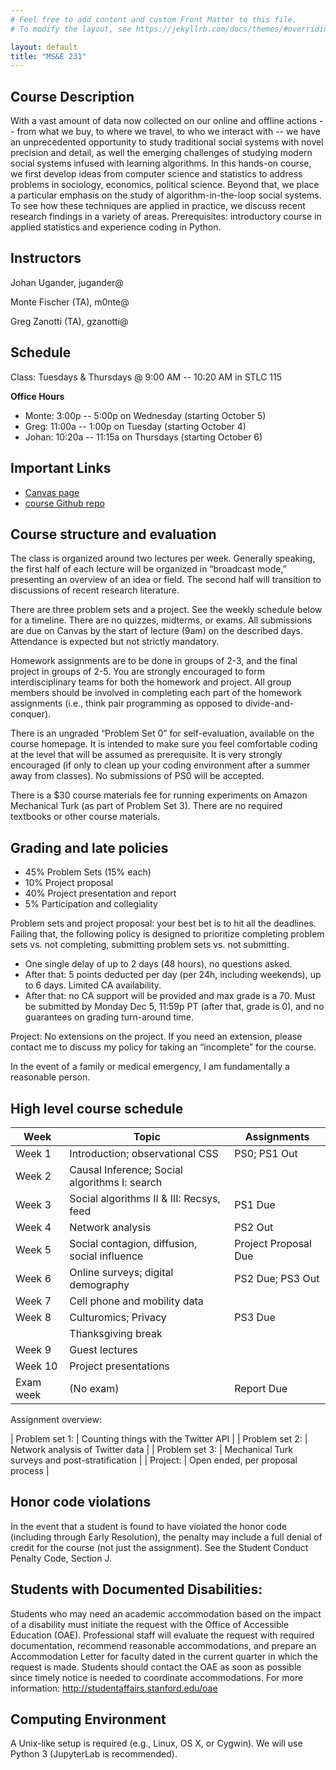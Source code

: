 ```yaml
---
# Feel free to add content and custom Front Matter to this file.
# To modify the layout, see https://jekyllrb.com/docs/themes/#overriding-theme-defaults

layout: default
title: "MS&E 231"
---
```


## Course Description

With a vast amount of data now collected on our online and offline actions -- from what we buy, to where we travel, to who we interact with -- we have an unprecedented opportunity to study traditional social systems with novel precision and detail, as well the emerging challenges of studying modern social systems infused with learning algorithms. In this hands-on course, we first develop ideas from computer science and statistics to address problems in sociology, economics, political science. Beyond that, we place a particular emphasis on the study of algorithm-in-the-loop social systems. To see how these techniques are applied in practice, we discuss recent research findings in a variety of areas. Prerequisites: introductory course in applied statistics and experience coding in Python.

## Instructors
Johan Ugander, jugander@ 

Monte Fischer (TA), m0nte@ 

Greg Zanotti (TA), gzanotti@ 

## Schedule
Class: Tuesdays & Thursdays @ 9:00 AM -- 10:20 AM in STLC 115

**Office Hours**

* Monte: 3:00p -- 5:00p on Wednesday (starting October 5)
* Greg: 11:00a -- 1:00p on Tuesday (starting October 4)
* Johan: 10:20a -- 11:15a on Thursdays (starting October 6)

## Important Links
* [Canvas page](https://canvas.stanford.edu/courses/162641)
* [course Github repo](https://www.github.com/mse231/mse231_f22)

## Course structure and evaluation
The class is organized around two lectures per week. Generally speaking, the first half of each lecture will be organized in “broadcast mode,” presenting an overview of an idea or field. The second half will transition to discussions of recent research literature.

There are three problem sets and a project. See the weekly schedule below for a timeline. There are no quizzes, midterms, or exams. All submissions are due on Canvas by the start of lecture (9am) on the described days. Attendance is expected but not strictly mandatory.

Homework assignments are to be done in groups of 2-3, and the final project in groups of 2-5. You are strongly encouraged to form interdisciplinary teams for both the homework and project. All group members should be involved in completing each part of the homework assignments (i.e., think pair programming as opposed to divide-and-conquer).

There is an ungraded “Problem Set 0” for self-evaluation, available on the course homepage. It is intended to make sure you feel comfortable coding at the level that will be assumed as prerequisite. It is very strongly encouraged (if only to clean up your coding environment after a summer away from classes). No submissions of PS0 will be accepted.

There is a $30 course materials fee for running experiments on Amazon Mechanical Turk (as part of Problem Set 3). There are no required textbooks or other course materials.

## Grading and late policies
* 45% Problem Sets (15% each)
* 10% Project proposal
* 40% Project presentation and report
* 5% Participation and collegiality

Problem sets and project proposal: your best bet is to hit all the deadlines. Failing that, the following policy is designed to prioritize completing problem sets vs. not completing, submitting problem sets vs. not submitting.  
- One single delay of up to 2 days (48 hours), no questions asked. 
- After that: 5 points deducted per day (per 24h, including weekends), up to 6 days. Limited CA availability. 
- After that: no CA support will be provided and max grade is a 70. Must be submitted by Monday Dec 5, 11:59p PT (after that, grade is 0), and no guarantees on grading turn-around time.

Project: No extensions on the project. If you need an extension, please contact me to discuss my policy for taking an “incomplete” for the course.

In the event of a family or medical emergency, I am fundamentally a reasonable person.

## High level course schedule

| Week | Topic | Assignments |
| --- | --- | --- |
| Week 1  | Introduction; observational CSS	| 	PS0; PS1 Out |
| Week 2  | Causal Inference; Social algorithms I: search | |
| Week 3  | Social algorithms II & III: Recsys, feed |  PS1 Due |
| Week 4  | Network analysis						|   PS2 Out |
| Week 5  | Social contagion, diffusion, social influence | Project Proposal Due|
| Week 6  | Online surveys; digital demography |        PS2 Due; PS3 Out|
| Week 7  | Cell phone and mobility data				| |	
| Week 8  | Culturomics; Privacy						| PS3 Due |
| | Thanksgiving break | |
| Week 9  | Guest lectures                              | |
| Week 10 | Project presentations                       | | 
| Exam week | (No exam)							| Report Due | 

Assignment overview:

| Problem set 1: 	| Counting things with the Twitter API | 
| Problem set 2:  	| Network analysis of Twitter data | 
| Problem set 3: 	| Mechanical Turk surveys and post-stratification | 
| Project: 	| Open ended, per proposal process |

## Honor code violations
In the event that a student is found to have violated the honor code (including through Early Resolution), the penalty may include a full denial of credit for the course (not just the assignment). See the Student Conduct Penalty Code, Section J.

## Students with Documented Disabilities:
Students who may need an academic accommodation based on the impact of a disability must initiate the request with the Office of Accessible Education (OAE). Professional staff will evaluate the request with required documentation, recommend reasonable accommodations, and prepare an Accommodation Letter for faculty dated in the current quarter in which the request is made. Students should contact the OAE as soon as possible since timely notice is needed to coordinate accommodations. For more information: http://studentaffairs.stanford.edu/oae

## Computing Environment

A Unix-like setup is required (e.g., Linux, OS X, or Cygwin). We will use Python 3 (JupyterLab is recommended). 
